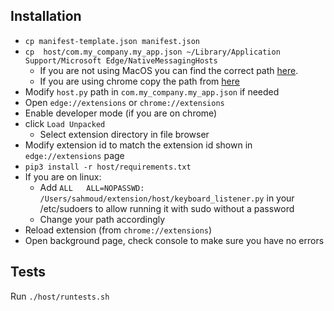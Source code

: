 ## Installation
* `cp manifest-template.json manifest.json`
* `cp  host/com.my_company.my_app.json ~/Library/Application Support/Microsoft Edge/NativeMessagingHosts`
	* If you are not using MacOS you can find the correct path [here](https://docs.microsoft.com/en-us/microsoft-edge/extensions-chromium/developer-guide/native-messaging?tabs=macos).
	* If you are using chrome copy the path from [here](https://developer.chrome.com/docs/apps/nativeMessaging/)
* Modify `host.py` path in `com.my_company.my_app.json` if needed
* Open `edge://extensions` or `chrome://extensions`
* Enable developer mode (if you are on chrome)
* click `Load Unpacked`
	* Select extension directory in file browser
* Modify extension id to match the extension id shown in `edge://extensions` page
* `pip3 install -r host/requirements.txt`
* If you are on linux:
	* Add `ALL   ALL=NOPASSWD: /Users/sahmoud/extension/host/keyboard_listener.py` in your /etc/sudoers to allow running it with sudo without a password
	* Change your path accordingly
* Reload extension (from `chrome://extensions`)
* Open background page, check console to make sure you have no errors

## Tests
Run `./host/runtests.sh`